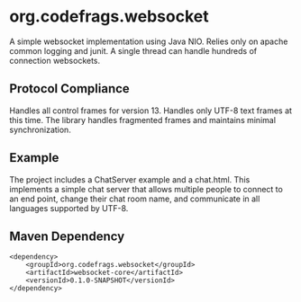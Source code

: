 # org.codefrags.websocket

A simple websocket implementation using Java NIO. Relies only on apache common logging and junit.  A single thread can handle hundreds of connection websockets.

## Protocol Compliance

Handles all control frames for version 13.  Handles only UTF-8 text frames at this time.  The library handles fragmented frames and maintains minimal synchronization.

## Example

The project includes a ChatServer example and a chat.html.  This implements a simple chat server that allows multiple people to connect to an end point, change their chat room name, and communicate in all languages supported by UTF-8.

## Maven Dependency

```
<dependency>
	<groupId>org.codefrags.websocket</groupId>
	<artifactId>websocket-core</artifactId>
	<versionId>0.1.0-SNAPSHOT</versionId>
</dependency>
```
